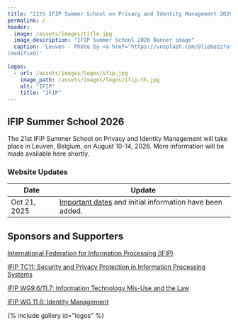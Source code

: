 ```yaml
---
title: "21th IFIP Summer School on Privacy and Identity Management 2026"
permalink: /
header:
  image: /assets/images/title.jpg
  image_description: "IFIP Summer School 2026 Banner image"
  caption: 'Leuven - Photo by <a href="https://unsplash.com/@liebezz?utm_source=unsplash&utm_medium=referral&utm_content=creditCopyText">kevin liebens</a> on <a href="https://unsplash.com/photos/patio-bistro-sets-near-bulding-Pr1ZTVXJz_8?utm_source=unsplash&utm_medium=referral&utm_content=creditCopyText">Unsplash</a>
(modified)'
      
logos:
  - url: /assets/images/logos/ifip.jpg
    image_path: /assets/images/logos/ifip-th.jpg
    alt: "IFIP"
    title: "IFIP"
---
```

## IFIP Summer School 2026
The 21st IFIP Summer School on Privacy and Identity Management will take place in Leuven, Belgium, on August 10-14, 2026. More information will be made available here shortly.

### Website Updates

| Date | Update |
| -- | -- |
| Oct 21, 2025 | [Important dates](./important_dates) and initial information have been added. |
  
## Sponsors and Supporters
[International Federation for Information Processing (IFIP)](https://www.ifip.org)

[IFIP TC11: Security and Privacy Protection in Information Processing Systems](https://www.ifiptc11.org/)

[IFIP WG9.6/11.7: Information Technology Mis-Use and the Law](https://www.ifiptc11.org/working-groups)

[IFIP WG 11.6: Identity Management](https://www.ifiptc11.org/working-groups)

{% include gallery id="logos" %}
